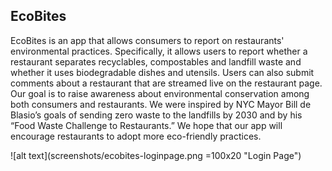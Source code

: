 ## EcoBites

EcoBites is an app that allows consumers to report on restaurants' environmental practices. Specifically, it allows users to report whether a restaurant separates recyclables, compostables and landfill waste and whether it uses biodegradable dishes and utensils. Users can also submit comments about a restaurant that are streamed live on the restaurant page. Our goal is to raise awareness about environmental conservation among both consumers and restaurants. We were inspired by NYC Mayor Bill de Blasio’s goals of sending zero waste to the landfills by 2030 and by his “Food Waste Challenge to Restaurants.” We hope that our app will encourage restaurants to adopt more eco-friendly practices.

![alt text](screenshots/ecobites-loginpage.png =100x20 "Login Page")

